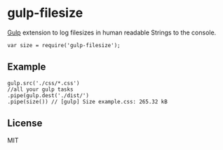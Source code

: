 gulp-filesize
===========

[Gulp](https://github.com/wearefractal/gulp) extension to log filesizes in human readable Strings to the console.

    var size = require('gulp-filesize');

Example
-------
    
	gulp.src('./css/*.css')
	//all your gulp tasks
	.pipe(gulp.dest('./dist/')
	.pipe(size()) // [gulp] Size example.css: 265.32 kB  
	

License
-------

MIT